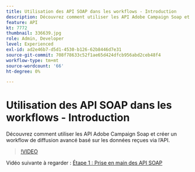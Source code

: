 ```yaml
---
title: Utilisation des API SOAP dans les workflows - Introduction
description: Découvrez comment utiliser les API Adobe Campaign Soap et créer un workflow de diffusion avancé basé sur les données reçues via l’API.
feature: API
kt: 7772
thumbnail: 336639.jpg
role: Admin, Developer
level: Experienced
exl-id: ad2e46b7-d5d1-4530-b126-62b8446d7e31
source-git-commit: 708f78633c52f1ae65d424dfcb956abd2ceb48f4
workflow-type: tm+mt
source-wordcount: '66'
ht-degree: 0%

---
```


# Utilisation des API SOAP dans les workflows - Introduction

Découvrez comment utiliser les API Adobe Campaign Soap et créer un workflow de diffusion avancé basé sur les données reçues via l’API.

>[!VIDEO](https://video.tv.adobe.com/v/336639?quality=12)

Vidéo suivante à regarder : [Étape 1 : Prise en main des API SOAP](/help/tutorial-using-soap-apis/get-started-with-soap-apis.md)
